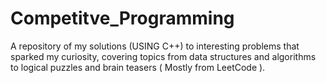 # Competitve_Programming
A repository of my solutions (USING C++) to interesting problems that sparked my curiosity,
covering topics from data structures and algorithms to logical puzzles and brain teasers ( Mostly from LeetCode ).
